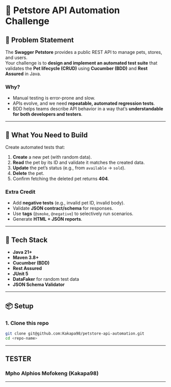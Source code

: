 # 🐾 Petstore API Automation Challenge

## 📖 Problem Statement
The **Swagger Petstore** provides a public REST API to manage pets, stores, and users.  
Your challenge is to **design and implement an automated test suite** that validates the **Pet lifecycle (CRUD)** using **Cucumber (BDD)** and **Rest Assured** in Java.

### Why?
- Manual testing is error-prone and slow.
- APIs evolve, and we need **repeatable, automated regression tests**.
- BDD helps teams describe API behavior in a way that’s **understandable for both developers and testers**.

---

## 🎯 What You Need to Build
Create automated tests that:
1. **Create** a new pet (with random data).
2. **Read** the pet by its ID and validate it matches the created data.
3. **Update** the pet’s status (e.g., from `available` → `sold`).
4. **Delete** the pet.
5. Confirm fetching the deleted pet returns **404**.

### Extra Credit
- Add **negative tests** (e.g., invalid pet ID, invalid body).
- Validate **JSON contract/schema** for responses.
- Use **tags** (`@smoke`, `@negative`) to selectively run scenarios.
- Generate **HTML + JSON reports**.

---

## 🔧 Tech Stack
- **Java 21+**
- **Maven 3.8+**
- **Cucumber (BDD)**
- **Rest Assured**
- **JUnit 5**
- **DataFaker** for random test data
- **JSON Schema Validator**

---

## 📦 Setup

### 1. Clone this repo
```bash
git clone git@github.com:Kakapa98/petstore-api-automation.git
cd <repo-name>
```
---

## TESTER
### Mpho Alphios Mofokeng (Kakapa98)
---